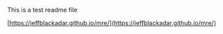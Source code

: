 This is a test readme file

[https://jeffblackadar.github.io/mre/](https://jeffblackadar.github.io/mre/)